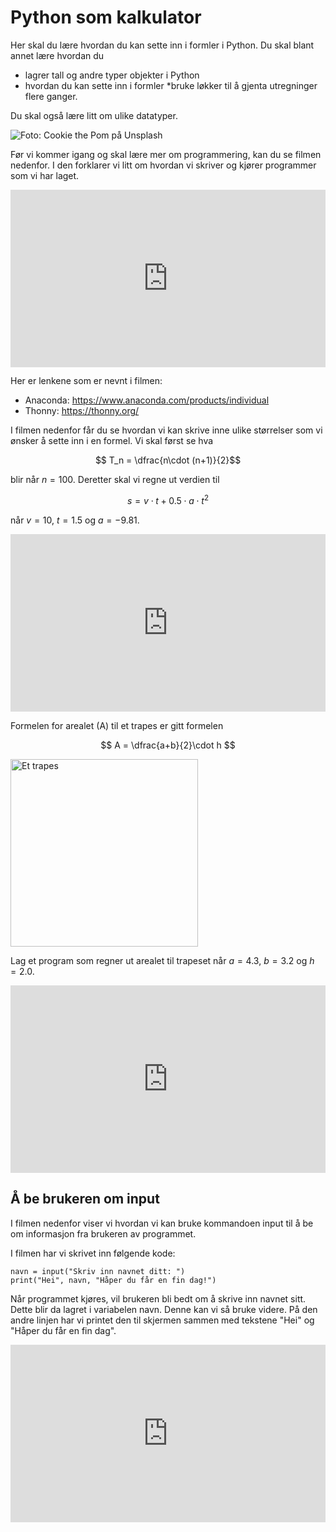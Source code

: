 # Python som kalkulator

Her skal du lære hvordan du kan sette inn i formler i Python. Du skal blant annet lære hvordan du 

* lagrer tall og andre typer objekter i Python
* hvordan du kan sette inn i formler
*bruke løkker til å gjenta utregninger flere ganger.

Du skal også lære litt om ulike datatyper.

![](/bilder/hund-maskin.jpg " Foto: Cookie the Pom på Unsplash")

Før vi kommer igang og skal lære mer om programmering, kan du se filmen nedenfor. I den forklarer vi litt om hvordan vi skriver og kjører  programmer som vi har laget.

<div style="padding:56.25% 0 0 0;position:relative;"><iframe src="https://player.vimeo.com/video/585432330?h=c06659d317&title=0&byline=0&portrait=0" style="position:absolute;top:0;left:0;width:100%;height:100%;" frameborder="0" allow="autoplay; fullscreen; picture-in-picture" allowfullscreen></iframe></div><script src="https://player.vimeo.com/api/player.js"></script>

Her er lenkene som er nevnt i filmen: 

* Anaconda: https://www.anaconda.com/products/individual 
* Thonny: https://thonny.org/ 

I filmen nedenfor får du se hvordan vi kan skrive inne ulike størrelser som vi ønsker å sette inn i en formel. Vi skal først se hva

$$ T_n = \dfrac{n\cdot (n+1)}{2}$$

blir når $n = 100$. Deretter skal vi regne ut verdien til 

$$ s = v\cdot t + 0.5\cdot a \cdot t^2$$

 når $v = 10$, $t=1.5$ og $a = -9.81$.

<div style="padding:56.31% 0 0 0;position:relative;"><iframe src="https://player.vimeo.com/video/394405430?title=0&amp;byline=0&amp;portrait=0" style="position:absolute;top:0;left:0;width:100%;height:100%;" frameborder="0" allow="autoplay; fullscreen" allowfullscreen=""></iframe></div>
<script src="https://player.vimeo.com/api/player.js"></script>

Formelen for arealet \(A\) til et trapes er gitt formelen

$$ A = \dfrac{a+b}{2}\cdot h $$

<img alt="Et trapes" src="bilder/trapes.png" width=300pt>


Lag et program som regner ut arealet til trapeset når $a = 4.3$, $b = 3.2$ og $h = 2.0$. 


<iframe src="https://trinket.io/embed/python3/a973537f95" width="100%" height="300" frameborder="0" marginwidth="0" marginheight="0" allowfullscreen=""></iframe>

## Å be brukeren om input

I filmen nedenfor viser vi hvordan vi kan bruke kommandoen input til å be om informasjon fra brukeren av programmet. 

I filmen har vi skrivet inn følgende kode: 

```{code} ipython3
navn = input("Skriv inn navnet ditt: ")
print("Hei", navn, "Håper du får en fin dag!")
```

Når programmet kjøres, vil brukeren bli bedt om å skrive inn navnet sitt. Dette blir da lagret i variabelen navn. Denne kan vi så bruke videre. På den andre linjen har vi printet den til skjermen sammen med tekstene "Hei" og "Håper du får en fin dag". 


<div style="padding:56.31% 0 0 0;position:relative;"><iframe src="https://player.vimeo.com/video/435695906?h=979d4e7cfb&title=0&byline=0&portrait=0" style="position:absolute;top:0;left:0;width:100%;height:100%;" frameborder="0" allow="autoplay; fullscreen; picture-in-picture" allowfullscreen></iframe></div><script src="https://player.vimeo.com/api/player.js"></script>



